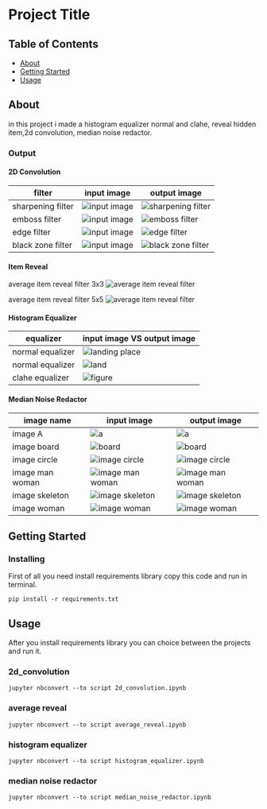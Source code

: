 # Project Title

## Table of Contents

- [About](#about)
- [Getting Started](#getting_started)
- [Usage](#usage)

## About <a name = "about"></a>

in this project i made a histogram equalizer normal and clahe, reveal hidden item,2d convolution, median noise redactor.

### Output

#### 2D Convolution

| filter | input image | output image |
|--------------|-----------|-----------|
| sharpening filter | ![input image](input/spider.png) | ![sharpening filter](output/sharpening_result.png) |
| emboss filter | ![input image](input/spider.png) | ![emboss filter](output/emboss_result.png) |
| edge filter | ![input image](input/spider.png) | ![edge filter](output/edge_detection_result.png) |
| black zone filter | ![input image](input/spider.png) | ![black zone filter](output/black_zone_result.png) |

#### Item Reveal

average item reveal filter 3x3
![average item reveal filter](output/item_reveal_3X3_result.png)

average item reveal filter 5x5
![average item reveal filter](output/item_reveal_5X5_result.png)

#### Histogram Equalizer

| equalizer | input image VS output image |
|--------------|-----------|
| normal equalizer | ![landing place](output/landing_place_equalizer_result.png) |
| normal equalizer | ![land](output/land_equalizer_result.png) |
| clahe equalizer | ![figure](output/figure_equalizer_result.png) |

#### Median Noise Redactor

|image name | input image | output image |
|--------------|-----------|-----------|
| image A | ![a](input/a.png) | ![a](output/a_result.png) |
| image board | ![board](input/noisy_board.png) | ![board](output/image_board_result.png) |
| image circle | ![image circle](input/noisy_image.png) | ![image circle](output/image_circle_result.png) |
| image man woman | ![image man woman](input/man_woman.png) | ![image man woman](output/image_man_woman_result.png) |
| image skeleton | ![image skeleton](input/noisy_skeleton.png) | ![image skeleton](output/image_skeleton_result.png) |
| image woman | ![image woman](input/woman.png) | ![image woman](output/image_woman_result.png) |

## Getting Started <a name = "getting_started"></a>

### Installing

First of all you need install requirements library copy this code and run in terminal.

``` terminal
pip install -r requirements.txt
```

## Usage <a name = "usage"></a>

After you install requirements library you can choice between the projects and run it.

### 2d_convolution

``` terminal
jupyter nbconvert --to script 2d_convolution.ipynb
```

### average reveal

``` terminal
jupyter nbconvert --to script average_reveal.ipynb
```

### histogram equalizer

``` terminal
jupyter nbconvert --to script histogram_equalizer.ipynb
```

### median noise redactor

``` terminal
jupyter nbconvert --to script median_noise_redactor.ipynb
```

